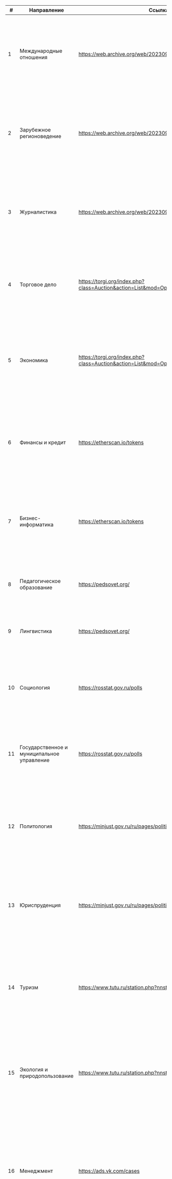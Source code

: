 |#|Направление|Ссылка|Информация|
|-|-----------|------|----------|
|1|Международные отношения|https://web.archive.org/web/20230903112115/https://iz.ru/news|Вывести новости, сгруппированные по блокам (Общество, Здоровье, Спорт и т.д.). В каждом блоке минимум одна новость, состоящая из названия и ссылки на новость|
|2|Зарубежное регионоведение|https://web.archive.org/web/20230903112115/https://iz.ru/news|Вывести новости, сгруппированные по блокам (Общество, Здоровье, Спорт и т.д.). В каждом блоке минимум одна новость, состоящая из названия и ссылки на новость|
|3|Журналистика|https://web.archive.org/web/20230903112115/https://iz.ru/news|Вывести новости, сгруппированные по блокам (Общество, Здоровье, Спорт и т.д.). В каждом блоке минимум одна новость, состоящая из названия и ссылки на новость|
|4|Торговое дело|https://torgi.org/index.php?class=Auction&action=List&mod=Open&AuctionType=All|Вывести лоты (от самого дорогого к самому дешёвому). Позволить пользователю вводить минимальную и максимальную сумму лота|
|5|Экономика|https://torgi.org/index.php?class=Auction&action=List&mod=Open&AuctionType=All|Вывести лоты (от самого дорогого к самому дешёвому). Обязательно описание лота и его стоимость. Позволить пользователю вводить минимальную и максимальную сумму лота|
|6|Финансы и кредит|https://etherscan.io/tokens|Вывести криптовалюту и её цену в долларах США. Позволить пользователю вводить кол-во валют, которые будут показаны. Сортировать по стоимости (по убыванию)|
|7|Бизнес-информатика|https://etherscan.io/tokens|Вывести криптовалюту и её цену в долларах США. Позволить пользователю вводить кол-во валют, которые будут показаны. Сортировать по стоимости (по убыванию)|
|8|Педагогическое образование|https://pedsovet.org/|Получить наименование статей (в небольших прямоугольных виджетах) и ссылки на статьи|
|9|Лингвистика|https://pedsovet.org/|Получить наименование статей (в небольших прямоугольных виджетах) и ссылки на статьи|
|10|Социология|https://rosstat.gov.ru/polls|Вывести наименование опроса, ссылку на опрос, и, где возможно, результаты голосования - варианты и процент проголосовавших|
|11|Государственное и муниципальное управление|https://rosstat.gov.ru/polls|Вывести наименование опроса, ссылку на опрос, и где возможно результаты голосования - варианты и процент проголосовавших|
|12|Политология|https://minjust.gov.ru/ru/pages/politicheskie-partii/|Вывести наименование партии и ссылку на их документ (возможно ссылку придётся слегка изменить, чтобы она работала. Вспомни конкатенацию строк)|
|13|Юриспруденция|https://minjust.gov.ru/ru/pages/politicheskie-partii/|Вывести наименование партии и ссылку на их документ (возможно ссылку придётся слегка изменить, чтобы она работала. Вспомни конкатенацию строк)|
|14|Туризм|https://www.tutu.ru/station.php?nnst=45807|Вывести время и маршрут (откуда->куда) для всех элетричек Спутник (синяя звёздочка). Пользователь может выбрать одну из двух фильтраций: по будням или ежедневно|
|15|Экология и природопользование|https://www.tutu.ru/station.php?nnst=45807|Вывести время и маршрут (откуда->куда) для всех элетричек Спутник (синяя звёздочка). Пользователь может выбрать одну из двух фильтраций: по будням или ежедневно|
|16|Менеджмент|https://ads.vk.com/cases|Вывести для виджетов-карточек наименование кейса, ссылку на кейс (возможно ссылку придётся слегка изменить, чтобы она работала. Вспомни конкатенацию строк) и дату публикации. Выведи только кейсы не раньше 01.08.2023|
|17|Реклама и связи с общественностью|https://ads.vk.com/cases|Вывести для виджетов-карточек наименование кейса, ссылку на кейс (возможно ссылку придётся слегка изменить, чтобы она работала. Вспомни конкатенацию строк) и дату публикации. Выведи только кейсы не раньше 01.08.2023|
|18|Психология|https://psy.su/|Вывести темы текущих обсуждений (виджет "Сейчас обсуждают"), количество комментариев к обсуждениям и ссылку на обусждение (возможно ссылку придётся слегка изменить, чтобы она работала. Вспомни конкатенацию строк)|
